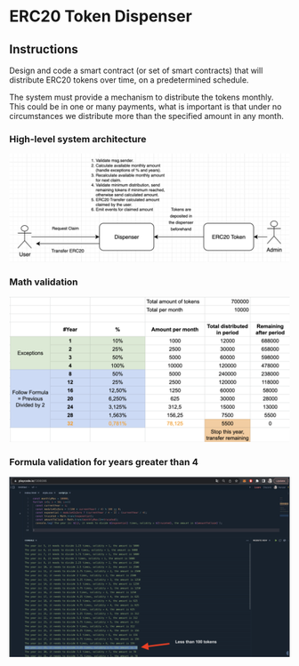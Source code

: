 # ERC20 Token Dispenser

## Instructions

Design and code a smart contract (or set of smart contracts) that will distribute ERC20 tokens over time, on a predetermined schedule.

The system must provide a mechanism to distribute the tokens monthly. This could be in one or many payments, what is important is that under no circumstances we distribute more than the specified amount in any month.

### High-level system architecture

![Design](Design.png)

### Math validation

![MathValidation](MathValidation.png)

### Formula validation for years greater than 4

![Formula](FormulaValidation.png)
